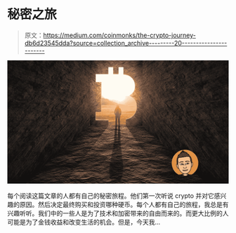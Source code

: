 # 秘密之旅

> 原文：<https://medium.com/coinmonks/the-crypto-journey-db6d23545dda?source=collection_archive---------20----------------------->

![](img/f871ace3fe9cc40be9af19781cea0168.png)

每个阅读这篇文章的人都有自己的秘密旅程。他们第一次听说 crypto 并对它感兴趣的原因。然后决定最终购买和投资哪种硬币。每个人都有自己的旅程，我总是有兴趣听听。我们中的一些人是为了技术和加密带来的自由而来的。而更大比例的人可能是为了金钱收益和改变生活的机会。但是，今天我…